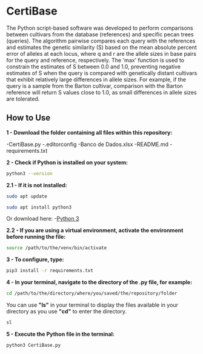 # CertiBase

The Python script-based software was developed to perform comparisons between cultivars from the database (references) and specific pecan trees (queries). The algorithm pairwise compares each query with the references and estimates the genetic similarity (S) based on the mean absolute percent error of alleles at each locus, where q and r are the allele sizes in base pairs for the query and reference, respectively. The 'max' function is used to constrain the estimates of S between 0.0 and 1.0, preventing negative estimates of S when the query is compared with genetically distant cultivars that exhibit relatively large differences in allele sizes. For example, if the query is a sample from the Barton cultivar, comparison with the Barton reference will return S values close to 1.0, as small differences in allele sizes are tolerated.

## How to Use

**1 - Download the folder containing all files within this repository:**

-CertiBase.py
-.editorconfig
-Banco de Dados.xlsx
-README.md
-requirements.txt


**2 - Check if Python is installed on your system:**

```sh
python3 --version
```

**2.1 - If it is not installed:**

```sh
sudo apt update
```
```sh
sudo apt install python3
```

Or download here: 
-[Python 3](https://www.python.org/downloads/)


**2.2 - If you are using a virtual environment, activate the environment before running the file:**                                                                 

```sh
source /path/to/the/venv/bin/activate
```

**3 - To configure, type:**

```sh
pip3 install -r requirements.txt
```

**4 - In your terminal, navigate to the directory of the .py file, for example:**

```sh
cd /path/to/the/directory/where/you/saved/the/repository/folder
```

You can use **"ls"** in your terminal to display the files available in your directory as you use **"cd"** to enter the directory.

```sh
sl
```

**5 - Execute the Python file in the terminal:**
```sh
python3 CertiBase.py
```
